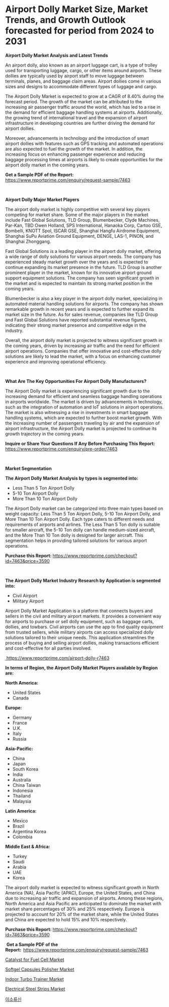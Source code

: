 <p><h1>Airport Dolly Market Size, Market Trends, and Growth Outlook forecasted for period from 2024 to 2031</h1></p><p><strong>Airport Dolly Market Analysis and Latest Trends</strong></p>
<p><p>An airport dolly, also known as an airport luggage cart, is a type of trolley used for transporting luggage, cargo, or other items around airports. These dollies are typically used by airport staff to move luggage between terminals, planes, and baggage claim areas. Airport dollies come in various sizes and designs to accommodate different types of luggage and cargo.</p><p>The Airport Dolly Market is expected to grow at a CAGR of 8.40% during the forecast period. The growth of the market can be attributed to the increasing air passenger traffic around the world, which has led to a rise in the demand for efficient baggage handling systems at airports. Additionally, the growing trend of international travel and the expansion of airport infrastructure in developing countries are further driving the demand for airport dollies.</p><p>Moreover, advancements in technology and the introduction of smart airport dollies with features such as GPS tracking and automated operations are also expected to fuel the growth of the market. In addition, the increasing focus on enhancing passenger experience and reducing baggage processing times at airports is likely to create opportunities for the airport dolly market in the coming years.</p></p>
<p><strong>Get a Sample PDF of the Report:&nbsp;</strong> <a href="https://www.reportprime.com/enquiry/request-sample/7463">https://www.reportprime.com/enquiry/request-sample/7463</a></p>
<p>&nbsp;</p>
<p><strong>Airport Dolly Major Market Players</strong></p>
<p><p>The airport dolly market is highly competitive with several key players competing for market share. Some of the major players in the market include Fast Global Solutions, TLD Group, Blumenbecker, Clyde Machines, Par-Kan, TBD Owen Holland, SPS International, Hanaoka Corp, Cartoo GSE, Bombelli, KNOTT Spol, ISCAR GSE, Shanghai Hangfu Airdrome Equipment, Shanghai SuPu Aviation Ground Equipment, DENGE, LAS-1, PINON, and Shanghai Zhonggang.</p><p>Fast Global Solutions is a leading player in the airport dolly market, offering a wide range of dolly solutions for various airport needs. The company has experienced steady market growth over the years and is expected to continue expanding its market presence in the future. TLD Group is another prominent player in the market, known for its innovative airport ground support equipment solutions. The company has seen significant growth in the market and is expected to maintain its strong market position in the coming years.</p><p>Blumenbecker is also a key player in the airport dolly market, specializing in automated material handling solutions for airports. The company has shown remarkable growth in recent years and is expected to further expand its market size in the future. As for sales revenue, companies like TLD Group and Fast Global Solutions have reported substantial revenue figures, indicating their strong market presence and competitive edge in the industry.</p><p>Overall, the airport dolly market is projected to witness significant growth in the coming years, driven by increasing air traffic and the need for efficient airport operations. Companies that offer innovative and cost-effective dolly solutions are likely to lead the market, with a focus on enhancing customer experience and improving operational efficiency.</p></p>
<p>&nbsp;</p>
<p><strong>What Are The Key Opportunities For Airport Dolly Manufacturers?</strong></p>
<p><p>The Airport Dolly market is experiencing significant growth due to the increasing demand for efficient and seamless baggage handling operations in airports worldwide. The market is driven by advancements in technology, such as the integration of automation and IoT solutions in airport operations. The market is also witnessing a rise in investments in smart baggage handling systems, which are expected to further boost market growth. With the increasing number of passengers traveling by air and the expansion of airport infrastructure, the Airport Dolly market is projected to continue its growth trajectory in the coming years.</p></p>
<p><strong>Inquire or Share Your Questions If Any Before Purchasing This Report:</strong> <a href="https://www.reportprime.com/enquiry/pre-order/7463">https://www.reportprime.com/enquiry/pre-order/7463</a></p>
<p>&nbsp;</p>
<p><strong>Market Segmentation</strong></p>
<p><strong>The Airport Dolly Market Analysis by types is segmented into:</strong></p>
<p><ul><li>Less Than 5 Ton Airport Dolly</li><li>5-10 Ton Airport Dolly</li><li>More Than 10 Ton Airport Dolly</li></ul></p>
<p><p>The Airport Dolly market can be categorized into three main types based on weight capacity: Less Than 5 Ton Airport Dolly, 5-10 Ton Airport Dolly, and More Than 10 Ton Airport Dolly. Each type caters to different needs and requirements of airports and airlines. The Less Than 5 Ton dolly is suitable for smaller aircraft, the 5-10 Ton dolly can handle medium-sized aircraft, and the More Than 10 Ton dolly is designed for larger aircraft. This segmentation helps in providing tailored solutions for various airport operations.</p></p>
<p><strong>Purchase this Report:&nbsp;</strong><a href="https://www.reportprime.com/checkout?id=7463&price=3590">https://www.reportprime.com/checkout?id=7463&price=3590</a></p>
<p>&nbsp;</p>
<p><strong>The Airport Dolly Market Industry Research by Application is segmented into:</strong></p>
<p><ul><li>Civil Airport</li><li>Military Airport</li></ul></p>
<p><p>Airport Dolly Market Application is a platform that connects buyers and sellers in the civil and military airport markets. It provides a convenient way for airports to purchase or sell dolly equipment, such as baggage carts, dollies, and towbars. Civil airports can use the app to find quality equipment from trusted sellers, while military airports can access specialized dolly solutions tailored to their unique needs. This application streamlines the process of buying and selling airport dollies, making transactions efficient and cost-effective for all parties involved.</p></p>
<p><a href="https://www.reportprime.com/airport-dolly-r7463">&nbsp;https://www.reportprime.com/airport-dolly-r7463</a></p>
<p><strong>In terms of Region, the Airport Dolly Market Players available by Region are:</strong></p>
<p>
    <p> <strong> North America: </strong>
        <ul>
            <li>United States</li>
            <li>Canada</li>
        </ul>
        </p> 
    <p> <strong> Europe: </strong>
        <ul>
            <li>Germany</li>
            <li>France</li>
            <li>U.K.</li>
            <li>Italy</li>
            <li>Russia</li>
        </ul>
        </p> 
    <p> <strong> Asia-Pacific: </strong>
        <ul>
            <li>China</li>
            <li>Japan</li>
            <li>South Korea</li>
            <li>India</li>
            <li>Australia</li>
            <li>China Taiwan</li>
            <li>Indonesia</li>
            <li>Thailand</li>
            <li>Malaysia</li>
        </ul>
        </p> 
    <p> <strong> Latin America: </strong>
        <ul>
            <li>Mexico</li>
            <li>Brazil</li>
            <li>Argentina Korea</li>
            <li>Colombia</li>
        </ul>
        </p> 
    <p> <strong> Middle East & Africa: </strong>
        <ul>
            <li>Turkey</li>
            <li>Saudi</li>
            <li>Arabia</li>
            <li>UAE</li>
            <li>Korea</li>
        </ul>
    </p>
    </p>
<p><p>The airport dolly market is expected to witness significant growth in North America (NA), Asia Pacific (APAC), Europe, the United States, and China due to increasing air traffic and expansion of airports. Among these regions, North America and Asia Pacific are anticipated to dominate the market with market share percentages of 30% and 25% respectively. Europe is projected to account for 20% of the market share, while the United States and China are expected to hold 15% and 10% respectively.</p></p>
<p><strong>Purchase this Report: </strong><a href="https://www.reportprime.com/checkout?id=7463&price=3590">https://www.reportprime.com/checkout?id=7463&price=3590</a></p>
<p>&nbsp;<strong>Get a Sample PDF of the Report:&nbsp;&nbsp;</strong><a href="https://www.reportprime.com/enquiry/request-sample/7463">https://www.reportprime.com/enquiry/request-sample/7463</a></p>
<p><strong></strong></p>
<p><p><a href="https://issuu.com/reportprime-2/docs/catalyst-for-fuel-cell-market-size-2030.pptx">Catalyst for Fuel Cell Market</a></p><p><a href="https://www.linkedin.com/pulse/global-softgel-capsules-polisher-market-types-applications-major-yn4xf?trackingId=e5f1p32ran2Rl4iqBbWQ7w%3D%3D">Softgel Capsules Polisher Market</a></p><p><a href="https://github.com/beatblasta/Market-Research-Report-List-2/blob/main/indoor-turbo-trainer-market.md">Indoor Turbo Trainer Market</a></p><p><a href="https://www.linkedin.com/pulse/electrical-steel-strips-market-size-furnishes-valuable-information-twgxc?trackingId=IyoEqDvoPmisO08yW%2BztQw%3D%3D">Electrical Steel Strips Market</a></p><p><a href="https://medium.com/@autumnberge/%EC%95%84%EC%9D%B4%EC%86%94%EB%A5%98%EC%8B%A0-%EC%8B%9C%EC%9E%A5-%EA%B7%9C%EB%AA%A8%EC%99%80-%EC%8B%9C%EC%9E%A5-%EB%8F%99%ED%96%A5-%EC%82%B0%EC%97%85-%EA%B0%9C%EC%9A%94-%EC%A0%84%EC%B2%B4-2024%EB%85%84%EB%B6%80%ED%84%B0-2031%EB%85%84%EA%B9%8C%EC%A7%80-ca534a33c0fa">이소류신</a></p></p>